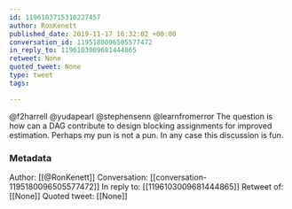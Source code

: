 ```yaml
---
id: 1196103715310227457
author: RonKenett
published_date: 2019-11-17 16:32:02 +00:00
conversation_id: 1195180096505577472
in_reply_to: 1196103009681444865
retweet: None
quoted_tweet: None
type: tweet
tags:

---
```


@f2harrell @yudapearl @stephensenn @learnfromerror The question is how can a DAG contribute to design blocking assignments for improved estimation. Perhaps my pun is not a pun. In any case this discussion is fun.

### Metadata

Author: [[@RonKenett]]
Conversation: [[conversation-1195180096505577472]]
In reply to: [[1196103009681444865]]
Retweet of: [[None]]
Quoted tweet: [[None]]
